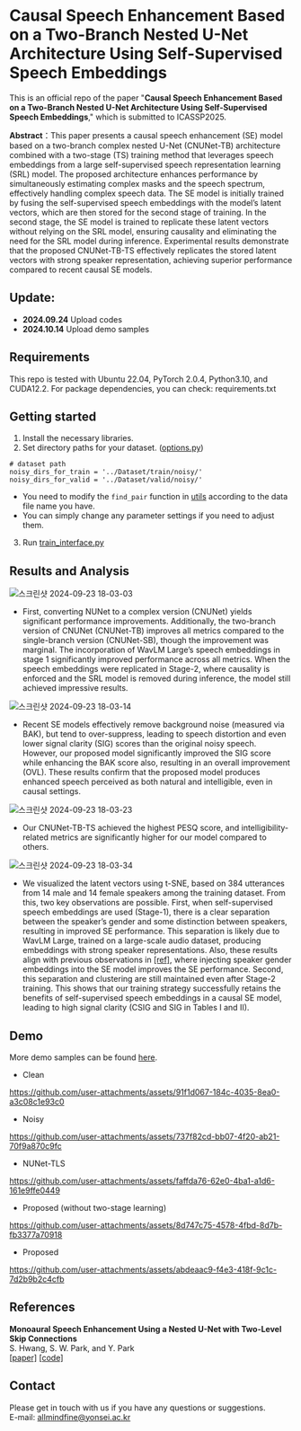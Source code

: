 # **Causal Speech Enhancement Based on a Two-Branch Nested U-Net Architecture Using Self-Supervised Speech Embeddings**   
   
This is an official repo of the paper "**Causal Speech Enhancement Based on a Two-Branch Nested U-Net Architecture Using Self-Supervised Speech Embeddings**," which is submitted to ICASSP2025.   

**Abstract**：This paper presents a causal speech enhancement (SE) model based on a two-branch complex nested U-Net (CNUNet-TB) architecture combined with a two-stage (TS) training method that leverages speech embeddings from a large self-supervised speech representation learning (SRL) model. The proposed architecture enhances performance by simultaneously estimating complex masks and the speech spectrum, effectively handling complex speech data. The SE model is initially trained by fusing the self-supervised speech embeddings with the model’s latent vectors, which are then stored for the second stage of training. In the second stage, the SE model is trained to replicate these latent vectors without relying on the SRL model, ensuring causality and eliminating the need for the SRL model during inference. Experimental results demonstrate that the proposed CNUNet-TB-TS effectively replicates the stored latent vectors with strong speaker representation, achieving superior performance compared to recent causal SE models.

## Update:  
* **2024.09.24** Upload codes  
* **2024.10.14** Upload demo samples  

## Requirements 
This repo is tested with Ubuntu 22.04, PyTorch 2.0.4, Python3.10, and CUDA12.2. For package dependencies, you can check: requirements.txt  


## Getting started    
1. Install the necessary libraries.   
2. Set directory paths for your dataset. ([options.py](https://github.com/seorim0/SE-using-SRL-Model/blob/main/options.py)) 
```   
# dataset path
noisy_dirs_for_train = '../Dataset/train/noisy/'   
noisy_dirs_for_valid = '../Dataset/valid/noisy/'   
```   
* You need to modify the `find_pair` function in [utils](https://github.com/seorim0/SE-using-SRL-Model/blob/main/utils/progress.py) according to the data file name you have.        
* You can simply change any parameter settings if you need to adjust them.   
3. Run [train_interface.py](https://github.com/seorim0/SE-using-SRL-Model/blob/main/train_interface.py)

## Results and Analysis
![스크린샷 2024-09-23 18-03-03](https://github.com/user-attachments/assets/8fe62b6a-579e-4cf2-85be-6a580093c7d7)
- First, converting NUNet to a complex version (CNUNet) yields significant performance improvements. Additionally, the two-branch version of CNUNet (CNUNet-TB) improves all metrics compared to the single-branch version (CNUNet-SB), though the improvement was marginal. The incorporation of WavLM Large’s speech embeddings in stage 1 significantly improved performance across all metrics. When the speech embeddings were replicated in Stage-2, where causality is enforced and the SRL model is removed during inference, the model still achieved impressive results.

![스크린샷 2024-09-23 18-03-14](https://github.com/user-attachments/assets/61fe801d-a10b-4eb0-ab3c-c8540da5dc1a)
- Recent SE models effectively remove background noise (measured via BAK), but tend to over-suppress, leading to speech distortion and even lower signal clarity (SIG) scores than the original noisy speech. However, our proposed model significantly improved the SIG score while enhancing the BAK score also, resulting in an overall improvement (OVL). These results confirm that the proposed model produces enhanced speech perceived as both natural and intelligible, even in causal settings.

![스크린샷 2024-09-23 18-03-23](https://github.com/user-attachments/assets/c030c667-7f71-4b8e-8be0-c2e9f1ac9081)
- Our CNUNet-TB-TS achieved the highest PESQ score, and intelligibility-related metrics are significantly higher for our model compared to others.

![스크린샷 2024-09-23 18-03-34](https://github.com/user-attachments/assets/b125d873-51b8-4ce3-9459-38a126f1396e)
- We visualized the latent vectors using t-SNE, based on 384 utterances from 14 male and 14 female speakers among the training dataset. From this, two key observations are possible. First, when self-supervised speech embeddings are used (Stage-1), there is a clear separation between the speaker’s gender and some distinction between speakers, resulting in improved SE performance. This separation is likely due to WavLM Large, trained on a large-scale audio dataset, producing embeddings with strong speaker representations. Also, these results align with previous observations in [[ref]](https://arxiv.org/pdf/2302.11558), where injecting speaker gender embeddings into the SE model improves the SE performance. Second, this separation and clustering are still maintained even after Stage-2 training. This shows that our training strategy successfully retains the benefits of self-supervised speech embeddings in a causal SE model, leading to high signal clarity (CSIG and SIG in Tables I and II).


## Demo
More demo samples can be found [here](https://github.com/seorim0/SE-using-SRL-Model/blob/main/demo/).  

- Clean  

https://github.com/user-attachments/assets/91f1d067-184c-4035-8ea0-a3c08c1e93c0



- Noisy  

https://github.com/user-attachments/assets/737f82cd-bb07-4f20-ab21-70f9a870c9fc



- NUNet-TLS  

https://github.com/user-attachments/assets/faffda76-62e0-4ba1-a1d6-161e9ffe0449


- Proposed (without two-stage learning)  

https://github.com/user-attachments/assets/8d747c75-4578-4fbd-8d7b-fb3377a70918


- Proposed  

https://github.com/user-attachments/assets/abdeaac9-f4e3-418f-9c1c-7d2b9b2c4cfb

  
 
## References   
**Monoaural Speech Enhancement Using a Nested U-Net with Two-Level Skip Connections**   
S. Hwang, S. W. Park, and Y. Park   
[[paper]](https://www.isca-speech.org/archive/pdfs/interspeech_2022/hwang22b_interspeech.pdf)  [[code]](https://github.com/seorim0/NUNet-TLS)   


## Contact  
Please get in touch with us if you have any questions or suggestions.   
E-mail: allmindfine@yonsei.ac.kr
